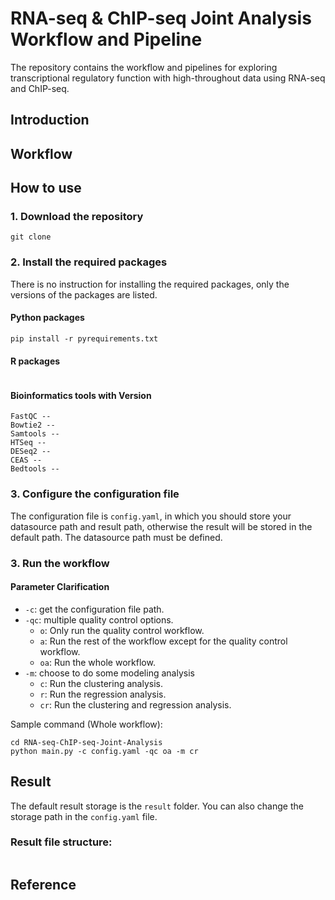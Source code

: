 # RNA-seq & ChIP-seq Joint Analysis Workflow and Pipeline
The repository contains the workflow and pipelines for exploring transcriptional regulatory
function with high-throughout data using RNA-seq and ChIP-seq.

## Introduction

## Workflow


## How to use
### 1. Download the repository
```
git clone
```

### 2. Install the required packages
There is no instruction for installing the required packages, only the versions of the packages are listed.
#### Python packages
```
pip install -r pyrequirements.txt
``` 
#### R packages
```
```
#### Bioinformatics tools with Version
```
FastQC -- 
Bowtie2 -- 
Samtools --
HTSeq --
DESeq2 --
CEAS --
Bedtools --
```

### 3. Configure the configuration file
The configuration file is `config.yaml`, in which you should store your datasource path and result path, 
otherwise the result will be stored in the default path. The datasource path must be defined.


### 3. Run the workflow

#### Parameter Clarification
- `-c`: get the configuration file path.
- `-qc`: multiple quality control options.
    -  `o`: Only run the quality control workflow.
    -  `a`: Run the rest of the workflow except for the quality control workflow.
    - `oa`: Run the whole workflow.
- `-m`: choose to do some modeling analysis
    - `c`: Run the clustering analysis.
    - `r`: Run the regression analysis.
    - `cr`: Run the clustering and regression analysis.

Sample command (Whole workflow):
```
cd RNA-seq-ChIP-seq-Joint-Analysis
python main.py -c config.yaml -qc oa -m cr
```

## Result
The default result storage is the `result` folder. You can also change the storage path in the `config.yaml` file.
### Result file structure:
```bash

```

## Reference
